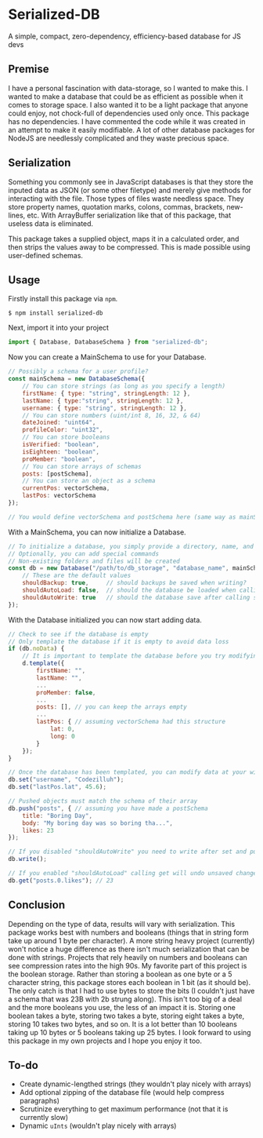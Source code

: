 # Serialized-DB
A simple, compact, zero-dependency, efficiency-based database for JS devs
## Premise
I have a personal fascination with data-storage, so I wanted to make this. I wanted to make a database that could be as efficient as possible when it comes to storage space. I also wanted it to be a light package that anyone could enjoy, not chock-full of dependencies used only once. This package has no dependencies. I have commented the code while it was created in an attempt to make it easily modifiable. A lot of other database packages for NodeJS are needlessly complicated and they waste precious space.
## Serialization
Something you commonly see in JavaScript databases is that they store the inputed data as JSON (or some other filetype) and merely give methods for interacting with the file. Those types of files waste needless space. They store property names, quotation marks, colons, commas, brackets, new-lines, etc. With ArrayBuffer serialization like that of this package, that useless data is eliminated.

This package takes a supplied object, maps it in a calculated order, and then strips the values away to be compressed. This is made possible using user-defined schemas.
## Usage
Firstly install this package via `npm`.
```shell
$ npm install serialized-db
```
Next, import it into your project
```js
import { Database, DatabaseSchema } from "serialized-db";
```
Now you can create a MainSchema to use for your Database.
```js
// Possibly a schema for a user profile?
const mainSchema = new DatabaseSchema({
	// You can store strings (as long as you specify a length)
	firstName: { type: "string", stringLength: 12 },
	lastName: { type:"string", stringLength: 12 },
	username: { type: "string", stringLength: 12 },
	// You can store numbers (uint/int 8, 16, 32, & 64)
	dateJoined: "uint64",
	profileColor: "uint32",
	// You can store booleans
	isVerified: "boolean",
	isEighteen: "boolean",
	proMember: "boolean",
	// You can store arrays of schemas
	posts: [postSchema],
	// You can store an object as a schema
	currentPos: vectorSchema,
	lastPos: vectorSchema
});

// You would define vectorSchema and postSchema here (same way as mainSchema)
```
With a MainSchema, you can now initialize a Database.
```js
// To initialize a database, you simply provide a directory, name, and schema
// Optionally, you can add special commands
// Non-existing folders and files will be created
const db = new Database("/path/to/db_storage", "database_name", mainSchema, {
	// These are the default values
	shouldBackup: true,		// should backups be saved when writing?
	shouldAutoLoad: false,	// should the database be loaded when calling get?
	shouldAutoWrite: true	// should the database save after calling set?
});
```
With the Database initialized you can now start adding data.
```js
// Check to see if the database is empty
// Only template the database if it is empty to avoid data loss
if (db.noData) {
	// It is important to template the database before you try modifying it
	d.template({
		firstName: "",
		lastName: "",
		...
		proMember: false,
		...
		posts: [], // you can keep the arrays empty
		...
		lastPos: { // assuming vectorSchema had this structure
			lat: 0,
			long: 0
		}
	});
}

// Once the database has been templated, you can modify data at your will
db.set("username", "Codezilluh");
db.set("lastPos.lat", 45.6);

// Pushed objects must match the schema of their array
db.push("posts", { // assuming you have made a postSchema
	title: "Boring Day",
	body: "My boring day was so boring tha...",
	likes: 23
});

// If you disabled "shouldAutoWrite" you need to write after set and push
db.write();

// If you enabled "shouldAutoLoad" calling get will undo unsaved changes!
db.get("posts.0.likes"); // 23
```
## Conclusion
Depending on the type of data, results will vary with serialization. This package works best with numbers and booleans (things that in string form take up around 1 byte per character). A more string heavy project (currently) won't notice a huge difference as there isn't much serialization that can be done with strings. Projects that rely heavily on numbers and booleans can see compression rates into the high 90s. My favorite part of this project is the boolean storage. Rather than storing a boolean as one byte or a 5 character string, this package stores each boolean in 1 bit (as it should be). The only catch is that I had to use bytes to store the bits (I couldn't just have a schema that was 23B with 2b strung along). This isn't too big of a deal and the more booleans you use, the less of an impact it is. Storing one boolean takes a byte, storing two takes a byte, storing eight takes a byte, storing 10 takes two bytes, and so on. It is a lot better than 10 booleans taking up 10 bytes or 5 booleans taking up 25 bytes. I look forward to using this package in my own projects and I hope you enjoy it too.
## To-do
- Create dynamic-lengthed strings (they wouldn't play nicely with arrays)
- Add optional zipping of the database file (would help compress paragraphs)
- Scrutinize everything to get maximum performance (not that it is currently slow)
- Dynamic `uInts` (wouldn't play nicely with arrays)
